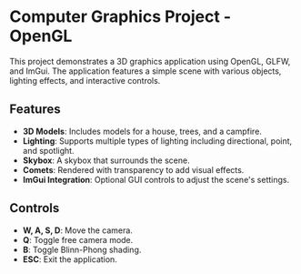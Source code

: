# Computer Graphics Project - OpenGL
This project demonstrates a 3D graphics application using OpenGL, GLFW, and ImGui. The application features a simple scene with various objects, lighting effects, and interactive controls.

## Features

- **3D Models**: Includes models for a house, trees, and a campfire.
- **Lighting**: Supports multiple types of lighting including directional, point, and spotlight.
- **Skybox**: A skybox that surrounds the scene.
- **Comets**: Rendered with transparency to add visual effects.
- **ImGui Integration**: Optional GUI controls to adjust the scene's settings.

## Controls
-  **W, A, S, D**: Move the camera.
-  **Q**: Toggle free camera mode.
-  **B**: Toggle Blinn-Phong shading.
-  **ESC**: Exit the application.

